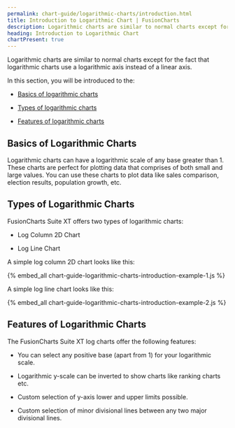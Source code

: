 ```yaml
---
permalink: chart-guide/logarithmic-charts/introduction.html
title: Introduction to Logarithmic Chart | FusionCharts
description: Logarithmic charts are similar to normal charts except for the fact that logarithmic charts use a logarithmic axis instead of a linear axis.
heading: Introduction to Logarithmic Chart
chartPresent: true
---
```


Logarithmic charts are similar to normal charts except for the fact that logarithmic charts use a logarithmic axis instead of a linear axis.

In this section, you will be introduced to the:

* <a href="/chart-guide/logarithmic-charts/introduction.html#basics-of-logarithmic-charts">Basics of logarithmic charts</a>

* <a href="/chart-guide/logarithmic-charts/introduction.html#types-of-logarithmic-charts">Types of logarithmic charts</a>

* <a href="/chart-guide/logarithmic-charts/introduction.html#features-of-logarithmic-charts">Features of logarithmic charts</a>

## Basics of Logarithmic Charts

Logarithmic charts can have a logarithmic scale of any base greater than 1. These charts are perfect for plotting data that comprises of both small and large values. You can use these charts to plot data like sales comparison, election results, population growth, etc.

## Types of Logarithmic Charts

FusionCharts Suite XT offers two types of logarithmic charts:

* Log Column 2D Chart

* Log Line Chart

A simple log column 2D chart looks like this:

{% embed_all chart-guide-logarithmic-charts-introduction-example-1.js %}

A simple log line chart looks like this:

{% embed_all chart-guide-logarithmic-charts-introduction-example-2.js %}

## Features of Logarithmic Charts

The FusionCharts Suite XT log charts offer the following features:

* You can select any positive base (apart from 1) for your logarithmic scale.

* Logarithmic y-scale can be inverted to show charts like ranking charts etc.

* Custom selection of y-axis lower and upper limits possible.

* Custom selection of minor divisional lines between any two major divisional lines.